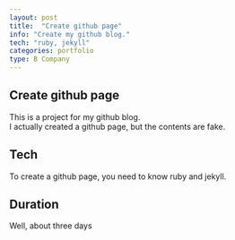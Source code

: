 ```yaml
---
layout: post
title:  "Create github page"
info: "Create my github blog."
tech: "ruby, jekyll"
categories: portfolio
type: B Company
---
```


## Create github page 
This is a project for my github blog.  
I actually created a github page, but the contents are fake.  


## Tech
To create a github page, you need to know ruby and jekyll.  


## Duration
Well, about three days  
